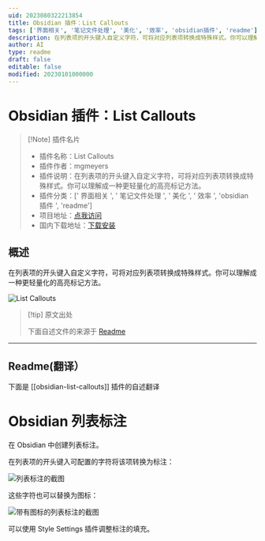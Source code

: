 ```yaml
---
uid: 2023080322213854
title: Obsidian 插件：List Callouts
tags: ['界面相关', '笔记文件处理', '美化', '效率', 'obsidian插件', 'readme']
description: 在列表项的开头键入自定义字符，可将对应列表项转换成特殊样式。你可以理解成一种更轻量化的高亮标记方法。
author: AI
type: readme
draft: false
editable: false
modified: 20230101000000
---
```


# Obsidian 插件：List Callouts

> [!Note] 插件名片
> - 插件名称：List Callouts
> - 插件作者：mgmeyers
> - 插件说明：在列表项的开头键入自定义字符，可将对应列表项转换成特殊样式。你可以理解成一种更轻量化的高亮标记方法。
> - 插件分类：[' 界面相关 ', ' 笔记文件处理 ', ' 美化 ', ' 效率 ', 'obsidian 插件 ', 'readme']
> - 项目地址：[点我访问](https://github.com/mgmeyers/obsidian-list-callouts)
> - 国内下载地址：[下载安装](https://pkmer.cn/products/plugin/pluginMarket/?obsidian-list-callouts)

## 概述

在列表项的开头键入自定义字符，可将对应列表项转换成特殊样式。你可以理解成一种更轻量化的高亮标记方法。

![List Callouts](https://cdn.pkmer.cn/covers/obsidian-list-callouts.png!pkmer)

> [!tip] 原文出处
>
>下面自述文件的来源于 [Readme](https://ghproxy.net/https://raw.githubusercontent.com/mgmeyers/obsidian-list-callouts/main/README.md)
>

---

## Readme(翻译）

下面是 [[obsidian-list-callouts]] 插件的自述翻译

# Obsidian 列表标注

在 Obsidian 中创建列表标注。

在列表项的开头键入可配置的字符将该项转换为标注：

<img src="https://raw.githubusercontent.com/mgmeyers/obsidian-list-callouts/main/screenshots/01.png" alt="列表标注的截图">

这些字符也可以替换为图标：

<img src="https://raw.githubusercontent.com/mgmeyers/obsidian-list-callouts/main/screenshots/02.png" alt="带有图标的列表标注的截图">

可以使用 Style Settings 插件调整标注的填充。

